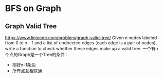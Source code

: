 # BFS on Graph
## Graph Valid Tree
https://www.lintcode.com/problem/graph-valid-tree/
Given n nodes labeled from 0 to n - 1 and a list of undirected edges (each edge is a pair of nodes), write a function to check whether these edges make up a valid tree.
一个有n个点的Graph是一个Tree的条件：
* 刚好n-1条边
* 所有点互相联通


<!--stackedit_data:
eyJoaXN0b3J5IjpbLTEyMjY0MjI3OTksMTQ1NzI4MTE2OSwtNT
I2Mjk3MzkxXX0=
-->